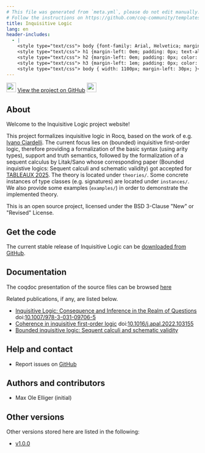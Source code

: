 ```yaml
---
# This file was generated from `meta.yml`, please do not edit manually.
# Follow the instructions on https://github.com/coq-community/templates to regenerate.
title: Inquisitive Logic
lang: en
header-includes:
  - |
    <style type="text/css"> body {font-family: Arial, Helvetica; margin-left: 5em; font-size: large;} </style>
    <style type="text/css"> h1 {margin-left: 0em; padding: 0px; text-align: center} </style>
    <style type="text/css"> h2 {margin-left: 0em; padding: 0px; color: #580909} </style>
    <style type="text/css"> h3 {margin-left: 1em; padding: 0px; color: #C05001;} </style>
    <style type="text/css"> body { width: 1100px; margin-left: 30px; }</style>
---
```


<div style="text-align:left"><img src="https://gist.github.com/johan/1007813/raw/a25829510f049194b6404a8f98d22978e8744a6f/octocat.svg" height="25" style="border:0px">
<a href="https://github.com/motrellin/inquisitive-logic">View the project on GitHub</a>
<img src="https://gist.github.com/johan/1007813/raw/a25829510f049194b6404a8f98d22978e8744a6f/octocat.svg" height="25" style="border:0px"></div>

## About

Welcome to the Inquisitive Logic project website!

This project formalizes inquisitive logic in Rocq, based on the work of e.g. [Ivano Ciardelli](doi.org/10.1007/978-3-031-09706-5).
The current focus lies on (bounded) inquisitive first-order logic, therefore providing a formalization of the basic syntax (using arity types), support and truth semantics, followed by the formalization of a sequent calculus by Litak/Sano whose corresponding paper (Bounded inquistive logics: Sequent calculi and schematic validity) got accepted for [TABLEAUX 2025](https://icetcs.github.io/frocos-itp-tableaux25/tableaux/).
The theory is located under `theories/`.
Some concrete instances of type classes (e.g. signatures) are located under `instances/`.
We also provide some examples (`examples/`) in order to demonstrate the implemented theory.

This is an open source project, licensed under the BSD 3-Clause "New" or "Revised" License.

## Get the code

The current stable release of Inquisitive Logic can be [downloaded from GitHub](https://github.com/motrellin/inquisitive-logic/releases).

## Documentation

The coqdoc presentation of the source files can be browsed [here](./latest/toc.html)

Related publications, if any, are listed below.

- [Inquisitive Logic: Consequence and Inference in the Realm of Questions](https://link.springer.com/book/10.1007/978-3-031-09706-5) doi:[10.1007/978-3-031-09706-5](https://doi.org/10.1007/978-3-031-09706-5)
- [Coherence in inquisitive first-order logic](https://www.sciencedirect.com/science/article/pii/S0168007222000707) doi:[10.1016/j.apal.2022.103155](https://doi.org/10.1016/j.apal.2022.103155)
- [Bounded inquisitive logic: Sequent calculi and schematic validity](https://icetcs.github.io/frocos-itp-tableaux25/tableaux/)

## Help and contact

- Report issues on [GitHub](https://github.com/motrellin/inquisitive-logic/issues)

## Authors and contributors

- Max Ole Elliger (initial)

## Other versions

Other versions stored here are listed in the following:

- [v1.0.0](v1.0.0/toc.html)
